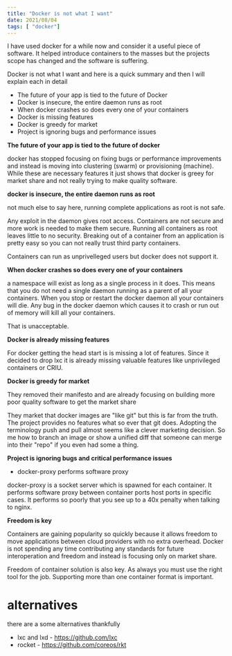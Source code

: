 ```yaml
---
title: "Docker is not what I want"
date: 2021/08/04
tags: [ "docker"]
---
```


I have used docker for a while now and consider it a useful piece of software. It helped introduce
containers to the masses but the projects scope has changed and the software is suffering.

Docker is not what I want and here is a quick summary and then I will explain each in detail

- The future of your app is tied to the future of Docker
- Docker is insecure, the entire daemon runs as root
- When docker crashes so does every one of your containers
- Docker is missing features
- Docker is greedy for market
- Project is ignoring bugs and performance issues


**The future of your app is tied to the future of docker**

docker has stopped focusing on fixing bugs or performance improvements and instead is
moving into clustering (swarm) or provisioning (machine). While these are necessary features it just shows that docker
is greey for market share and not really trying to make quality software.

**docker is insecure, the entire daemon runs as root**

not much else to say here, running complete applications as root is not safe.

Any exploit in the daemon gives root access. Containers are not secure and more work is needed to make them secure. Running
all containers as root leaves little to no security. Breaking out of a container from an application is pretty easy so you
can not really trust third party containers.

Containers can run as unprivelleged users but docker does not support it.



**When docker crashes so does every one of your containers**

a namespace will exist as long as a single process in it does. This means that you do not need a single
daemon running as a parent of all your containers. When you stop or restart the docker daemon all your containers
will die. Any bug in the docker daemon which causes it to crash or run out of memory will kill all your containers.

That is unacceptable.


**Docker is already missing features**

For docker getting the head start is is missing a lot of features. Since it decided to drop lxc it is already missing
valuable features like unprivileged containers or CRIU.

**Docker is greedy for market**

They removed their manifesto and are already focusing on building more poor quality software to get the market share

They market that docker images are "like git" but this is far from the truth. The project provides no features what so
ever that git does. Adopting the terminology push and pull almost seems like a clever marketing decision. So me how
to branch an image or show a unified diff that someone can merge into their "repo" if you even had some a thing.


**Project is ignoring bugs and critical performance issues**

- docker-proxy performs software proxy

docker-proxy is a socket server which is spawned for each container. It performs software proxy between container ports
host ports in specific cases. It performs so poorly that you see up to a 40x penalty when talking to nginx.


**Freedom is key**

Containers are gaining popularity so quickly because it allows freedom to move applications between
cloud providers with no extra overhead. Docker is not spending any time contributing any standards for future
interoperation and freedom and instead is focusing only on market share.

Freedom of container solution is also key. As always you must use the right tool for the job. Supporting
more than one container format is important.


alternatives
========================
there are a some alternatives thankfully

- lxc and lxd - https://github.com/lxc
- rocket - https://github.com/coreos/rkt
